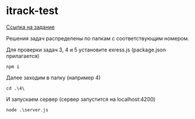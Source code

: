 # itrack-test

[Ссылка на задание](https://docs.google.com/document/d/1I_QJwfwiyBJkK8h3tzB_BDYWFt3HgBNk_SyavL8E5FQ/)

Решения задач распределены по папкам с соответствующим номером.

Для проверки задач 3, 4 и 5 установите exress.js (package.json прилагается)

```npm i```

Далее заходим в папку (например 4)

```cd .\4\```

И запускаем сервер (сервер запустится на localhost:4200)

```node .\server.js```
